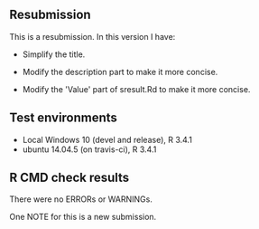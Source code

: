 Resubmission
------------

This is a resubmission. In this version I have:

-   Simplify the title.

-   Modify the description part to make it more concise.

-   Modify the 'Value' part of sresult.Rd to make it more concise.

Test environments
-----------------

-   Local Windows 10 (devel and release), R 3.4.1
-   ubuntu 14.04.5 (on travis-ci), R 3.4.1

R CMD check results
-------------------

There were no ERRORs or WARNINGs.

One NOTE for this is a new submission.
